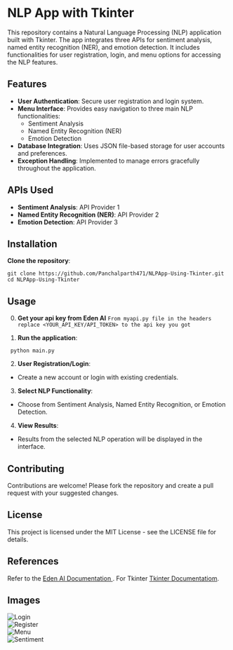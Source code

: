 # NLP App with Tkinter

This repository contains a Natural Language Processing (NLP) application built with Tkinter. The app integrates three APIs for sentiment analysis, named entity recognition (NER), and emotion detection. It includes functionalities for user registration, login, and menu options for accessing the NLP features.

## Features

- **User Authentication**: Secure user registration and login system.
- **Menu Interface**: Provides easy navigation to three main NLP functionalities:
  - Sentiment Analysis
  - Named Entity Recognition (NER)
  - Emotion Detection
- **Database Integration**: Uses JSON file-based storage for user accounts and preferences.
- **Exception Handling**: Implemented to manage errors gracefully throughout the application.

## APIs Used

- **Sentiment Analysis**: API Provider 1
- **Named Entity Recognition (NER)**: API Provider 2
- **Emotion Detection**: API Provider 3

## Installation

 **Clone the repository**:

    git clone https://github.com/Panchalparth471/NLPApp-Using-Tkinter.git
    cd NLPApp-Using-Tkinter
    

## Usage

0. **Get your api key from Eden AI**
   ``` From myapi.py file in the headers replace <YOUR_API_KEY/API_TOKEN> to the api key you got ```

2. **Run the application**:
  ```
   python main.py
   ```
2. **User Registration/Login**:
- Create a new account or login with existing credentials.

3. **Select NLP Functionality**:
- Choose from Sentiment Analysis, Named Entity Recognition, or Emotion Detection.

4. **View Results**:
- Results from the selected NLP operation will be displayed in the interface.

## Contributing
Contributions are welcome! Please fork the repository and create a pull request with your suggested changes.

## License
This project is licensed under the MIT License - see the LICENSE file for details.

## References
Refer to the [Eden AI Documentation ](https://docs.edenai.co/reference).
For Tkinter [Tkinter Documentatiom](https://docs.python.org/3/library/tkinter.html).


## Images
![Login](https://github.com/Panchalparth471/NLPApp-Using-Tkinter/raw/main/login-image.png) <br>
![Register](https://github.com/Panchalparth471/NLPApp-Using-Tkinter/raw/main/register-image.png)  <br>
![Menu](https://github.com/Panchalparth471/NLPApp-Using-Tkinter/raw/main/menu.png)  <br>
![Sentiment](https://github.com/Panchalparth471/NLPApp-Using-Tkinter/raw/main/sentiment.png)  <br>


